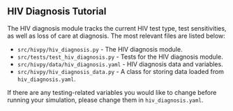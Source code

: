 ## HIV Diagnosis Tutorial

The HIV diagnosis module tracks the current HIV test type, test sensitivities, as well as loss of care at diagnosis. The most relevant files are listed below:

- `src/hivpy/hiv_diagnosis.py` - The HIV diagnosis module.
- `src/tests/test_hiv_diagnosis.py` - Tests for the HIV diagnosis module.
- `src/hivpy/data/hiv_diagnosis.yaml` - HIV diagnosis data and variables.
- `src/hivpy/hiv_diagnosis_data.py` - A class for storing data loaded from `hiv_diagnosis.yaml`.

If there are any testing-related variables you would like to change before running your simulation, please change them in `hiv_diagnosis.yaml`.
